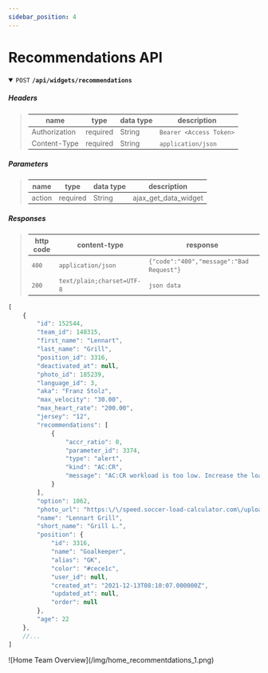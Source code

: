 ```yaml
---
sidebar_position: 4
---
```


# Recommendations API

<details open>
<summary>
  <code>POST</code> <code><b>/api/widgets/recommendations</b></code>
</summary>
 
##### Headers
> | name      |  type     | data type               | description                                                           |
> |-----------|-----------|-------------------------|-----------------------------------------------------------------------|
> | Authorization      |  required | String   | `Bearer <Access Token>`  |
> | Content-Type      |  required | String   | `application/json`  |

##### Parameters

> | name      |  type     | data type               | description                                                           |
> |-----------|-----------|-------------------------|-----------------------------------------------------------------------|
> | action      |  required | String   | ajax_get_data_widget  |


##### Responses

> | http code     | content-type                      | response                                                            |
> |---------------|-----------------------------------|---------------------------------------------------------------------|
> | `400`         | `application/json`                | `{"code":"400","message":"Bad Request"}`                            |
> | `200`         | `text/plain;charset=UTF-8`        | `json data`                                                         |

```javascript title="JSON DATA"
[
    {
        "id": 152544,
        "team_id": 148315,
        "first_name": "Lennart",
        "last_name": "Grill",
        "position_id": 3316,
        "deactivated_at": null,
        "photo_id": 185239,
        "language_id": 3,
        "aka": "Franz Stolz",
        "max_velocity": "30.00",
        "max_heart_rate": "200.00",
        "jersey": "12",
        "recommendations": [
            {
                "accr_ratio": 0,
                "parameter_id": 3374,
                "type": "alert",
                "kind": "AC:CR",
                "message": "AC:CR workload is too low. Increase the load for this player for the next sessions"
            }
        ],
        "option": 1062,
        "photo_url": "https:\/\/speed.soccer-load-calculator.com\/uploads\/450\/CQFaZ2LzyBugCbS7w3MXlrsIbPAYPQMGpBJUdS5z.png",
        "name": "Lennart Grill",
        "short_name": "Grill L.",
        "position": {
            "id": 3316,
            "name": "Goalkeeper",
            "alias": "GK",
            "color": "#cece1c",
            "user_id": null,
            "created_at": "2021-12-13T08:10:07.000000Z",
            "updated_at": null,
            "order": null
        },
        "age": 22
    },
    //...
]
```
</details>
![Home Team Overview](/img/home_recommentdations_1.png)